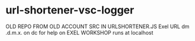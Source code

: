 # url-shortener-vsc-logger
OLD REPO FROM OLD ACCOUNT 
SRC IN URLSHORTENER.JS
Exel URL
dm .d.m.x. on dc for help on EXEL WORKSHOP
runs at localhost
